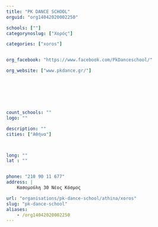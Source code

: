 ```yaml
---
title: "PK DANCE SCHOOL"
orguid: "org14042020002250"

schools: [""]
categorynoslug: ["Χορός"]

categories: ["xoros"]


org_facebook: "https://www.facebook.com/PkDanceschool/"

org_website: ["www.pkdance.gr/"]







count_schools: ""
logo: ""

description: ""
cities: ["Αθήνα"]



long: ""
lat : ""


phone: "210 90 11 677"
address: |
    Κασομούλη 30 Νέος Κόσμος

url: "organisations/pk-dance-school/athina/xoros"
slug: "pk-dance-school"
aliases:
    - /org14042020002250
---
```



